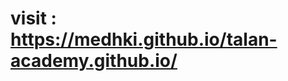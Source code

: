 # visit : <a href="https://medhki.github.io/talan-academy.github.io/">https://medhki.github.io/talan-academy.github.io/</a>